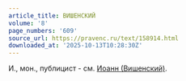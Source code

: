```yaml
---
article_title: ВИШЕНСКИЙ
volume: '8'
page_numbers: '609'
source_url: https://pravenc.ru/text/158914.html
downloaded_at: '2025-10-13T10:28:30Z'
---
```


И., мон., публицист - см. [Иоанн (Вишенский)](<https://pravenc.ru/text/Иоанн (Вишенский).html>).
